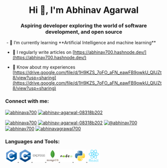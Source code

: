 <h1 align="center">Hi 👋, I'm Abhinav Agarwal</h1>
<h3 align="center">Aspiring developer exploring the world of software development, and open source</h3>
<img src="https://www.bing.com/images/search?view=detailV2&ccid=p8hBHT9A&id=99F8637866C250B625C0D104D1584D4F127E8346&thid=OIP.p8hBHT9AeJBmi6jCE0ttugHaHa&mediaurl=https%3a%2f%2fmedia.giphy.com%2fmedia%2fu2pmTWUi0MXjyrMaVj%2fgiphy.gif&exph=480&expw=480&q=animated+coding+gif&simid=607989596631931793&FORM=IRPRST&ck=163538DE30D2EAF981D040FB5B213400&selectedIndex=13" alt="">
- 🌱 I’m currently learning **Artificial Intelligence and machine learning**

- 📝 I regularly write articles on [https://abhinav700.hashnode.dev/](https://abhinav700.hashnode.dev/)

- 📄 Know about my experiences [https://drive.google.com/file/d/1H9KZS_7oFO_aFN_eawFB9owkU_QlUZt8/view?usp=sharing](https://drive.google.com/file/d/1H9KZS_7oFO_aFN_eawFB9owkU_QlUZt8/view?usp=sharing)

<h3 align="left">Connect with me:</h3>
<p align="left">
<a href="https://twitter.com/abhinava700" target="blank"><img align="center" src="https://raw.githubusercontent.com/rahuldkjain/github-profile-readme-generator/master/src/images/icons/Social/twitter.svg" alt="abhinava700" height="30" width="40" /></a>
<a href="https://linkedin.com/in/abhinav-agarwal-08318b202" target="blank"><img align="center" src="https://raw.githubusercontent.com/rahuldkjain/github-profile-readme-generator/master/src/images/icons/Social/linked-in-alt.svg" alt="abhinav-agarwal-08318b202" height="30" width="40" /></a>
</p>

<p align="left">
<a href="https://twitter.com/abhinava700" target="blank"><img align="center" src="[https://raw.githubusercontent.com/rahuldkjain/github-profile-readme-generator/master/src/images/icons/Social/twitter.svg](https://icons8.com/icon/13963/twitter)" alt="abhinava700" height="30" width="40" /></a>
<a href="https://linkedin.com/in/abhinav-agarwal-08318b202" target="blank"><img align="center" src="https://raw.githubusercontent.com/rahuldkjain/github-profile-readme-generator/master/src/images/icons/Social/linked-in-alt.svg" alt="abhinav-agarwal-08318b202" height="30" width="40" /></a>
<a href="https://hashnode.com/@abhinav700" target="blank"><img align="center" src="https://raw.githubusercontent.com/rahuldkjain/github-profile-readme-generator/master/src/images/icons/Social/hashnode.svg" alt="@abhinav700" height="30" width="40" /></a>
<a href="https://www.leetcode.com/abhinav700" target="blank"><img align="center" src="https://raw.githubusercontent.com/rahuldkjain/github-profile-readme-generator/master/src/images/icons/Social/leet-code.svg" alt="abhinav700" height="30" width="40" /></a>
<a href="https://auth.geeksforgeeks.org/user/abhinavagrawal700" target="blank"><img align="center" src="https://raw.githubusercontent.com/rahuldkjain/github-profile-readme-generator/master/src/images/icons/Social/geeks-for-geeks.svg" alt="abhinavagrawal700" height="30" width="40" /></a>
</p>

<h3 align="left">Languages and Tools:</h3>
<p align="left"> <a href="https://www.cprogramming.com/" target="_blank" rel="noreferrer"> <img src="https://raw.githubusercontent.com/devicons/devicon/master/icons/c/c-original.svg" alt="c" width="40" height="40"/> </a> <a href="https://www.w3schools.com/cpp/" target="_blank" rel="noreferrer"> <img src="https://raw.githubusercontent.com/devicons/devicon/master/icons/cplusplus/cplusplus-original.svg" alt="cplusplus" width="40" height="40"/> </a> <a href="https://expressjs.com" target="_blank" rel="noreferrer"> <img src="https://raw.githubusercontent.com/devicons/devicon/master/icons/express/express-original-wordmark.svg" alt="express" width="40" height="40"/> </a> <a href="https://www.mongodb.com/" target="_blank" rel="noreferrer"> <img src="https://raw.githubusercontent.com/devicons/devicon/master/icons/mongodb/mongodb-original-wordmark.svg" alt="mongodb" width="40" height="40"/> </a> <a href="https://nodejs.org" target="_blank" rel="noreferrer"> <img src="https://raw.githubusercontent.com/devicons/devicon/master/icons/nodejs/nodejs-original-wordmark.svg" alt="nodejs" width="40" height="40"/> </a> <a href="https://www.python.org" target="_blank" rel="noreferrer"> <img src="https://raw.githubusercontent.com/devicons/devicon/master/icons/python/python-original.svg" alt="python" width="40" height="40"/> </a> <a href="https://reactjs.org/" target="_blank" rel="noreferrer"> <img src="https://raw.githubusercontent.com/devicons/devicon/master/icons/react/react-original-wordmark.svg" alt="react" width="40" height="40"/> </a> </p>
